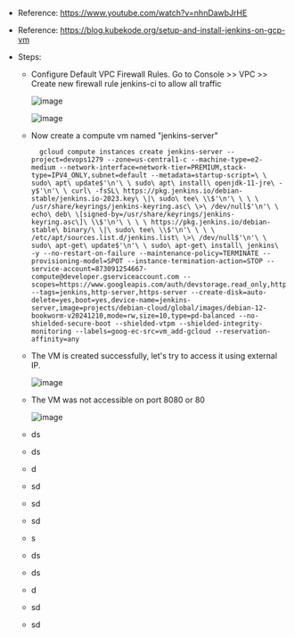 - Reference: https://www.youtube.com/watch?v=nhnDawbJrHE
- Reference: https://blog.kubekode.org/setup-and-install-jenkins-on-gcp-vm

- Steps:
  - Configure Default VPC Firewall Rules. Go to Console >> VPC >> Create new firewall rule jenkins-ci to allow all traffic

      ![image](https://github.com/user-attachments/assets/5b7a762f-7dea-48e0-9ffc-ce4c3999253b)

      ![image](https://github.com/user-attachments/assets/a9340ef9-3795-47d7-a5a0-b6cc69ace569)

  
  - Now create a compute vm named "jenkins-server"

          gcloud compute instances create jenkins-server --project=devops1279 --zone=us-central1-c --machine-type=e2-medium --network-interface=network-tier=PREMIUM,stack-type=IPV4_ONLY,subnet=default --metadata=startup-script=\ \ sudo\ apt\ update$'\n'\ \ sudo\ apt\ install\ openjdk-11-jre\ -y$'\n'\ \ curl\ -fsSL\ https://pkg.jenkins.io/debian-stable/jenkins.io-2023.key\ \|\ sudo\ tee\ \\$'\n'\ \ \ \ /usr/share/keyrings/jenkins-keyring.asc\ \>\ /dev/null$'\n'\ \ echo\ deb\ \[signed-by=/usr/share/keyrings/jenkins-keyring.asc\]\ \\$'\n'\ \ \ \ https://pkg.jenkins.io/debian-stable\ binary/\ \|\ sudo\ tee\ \\$'\n'\ \ \ \ /etc/apt/sources.list.d/jenkins.list\ \>\ /dev/null$'\n'\ \ sudo\ apt-get\ update$'\n'\ \ sudo\ apt-get\ install\ jenkins\ -y --no-restart-on-failure --maintenance-policy=TERMINATE --provisioning-model=SPOT --instance-termination-action=STOP --service-account=873091254667-compute@developer.gserviceaccount.com --scopes=https://www.googleapis.com/auth/devstorage.read_only,https://www.googleapis.com/auth/logging.write,https://www.googleapis.com/auth/monitoring.write,https://www.googleapis.com/auth/service.management.readonly,https://www.googleapis.com/auth/servicecontrol,https://www.googleapis.com/auth/trace.append --tags=jenkins,http-server,https-server --create-disk=auto-delete=yes,boot=yes,device-name=jenkins-server,image=projects/debian-cloud/global/images/debian-12-bookworm-v20241210,mode=rw,size=10,type=pd-balanced --no-shielded-secure-boot --shielded-vtpm --shielded-integrity-monitoring --labels=goog-ec-src=vm_add-gcloud --reservation-affinity=any

      
  - The VM is created successfully, let's try to access it using external IP.

      ![image](https://github.com/user-attachments/assets/8e8e767c-3493-46ec-83c1-12df5c664d26)


  - The VM was not accessible on port 8080 or 80

      ![image](https://github.com/user-attachments/assets/0a66a75d-a07c-447b-b744-f4b26e66b259)

  - ds
  - ds
  - d
  - sd
  - sd
  - sd
  - s
  - ds
  - ds
  - d
  - sd
  - sd  
